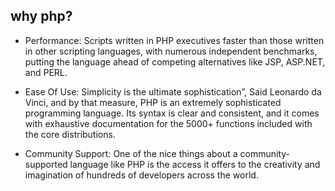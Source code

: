 ## why php?

* Performance: Scripts written in PHP executives faster than those written in other scripting languages, with numerous independent benchmarks, putting the language ahead of competing alternatives like JSP, ASP.NET, and PERL.

* Ease Of Use: Simplicity is the ultimate sophistication”, Said Leonardo da Vinci, and by that measure, PHP is an extremely sophisticated programming language.
Its syntax is clear and consistent, and it comes with exhaustive documentation for the 5000+ functions included with the core distributions.

* Community Support: One of the nice things about a community-supported language like PHP is the access it offers to the creativity and imagination of hundreds of developers across the world.